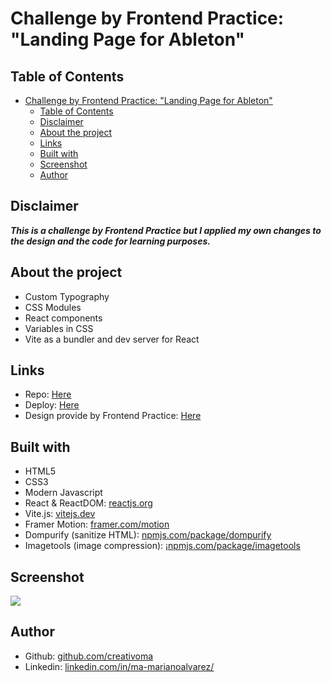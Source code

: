 # Challenge by Frontend Practice: "Landing Page for Ableton"

## Table of Contents

- [Challenge by Frontend Practice: "Landing Page for Ableton"](#challenge-by-frontend-practice-landing-page-for-ableton)
  - [Table of Contents](#table-of-contents)
  - [Disclaimer](#disclaimer)
  - [About the project](#about-the-project)
  - [Links](#links)
  - [Built with](#built-with)
  - [Screenshot](#screenshot)
  - [Author](#author)

## Disclaimer

***This is a challenge by Frontend Practice but I applied my own changes to the design and the code for learning purposes.*** 



## About the project

- Custom Typography
- CSS Modules
- React components
- Variables in CSS
- Vite as a bundler and dev server for React


## Links

- Repo: [Here](https://github.com/creativoma/frontend-practice-ableton)
- Deploy: [Here](https://frontend-practice-ableton.vercel.app/)
- Design provide by Frontend Practice: [Here](https://www.frontendpractice.com/projects/ableton)

## Built with

- HTML5
- CSS3 
- Modern Javascript
- React & ReactDOM: [reactjs.org](https://reactjs.org/)
- Vite.js: [vitejs.dev](https://vitejs.dev/)
- Framer Motion: [framer.com/motion](https://www.framer.com/motion/)
- Dompurify (sanitize HTML): [npmjs.com/package/dompurify](https://www.npmjs.com/package/dompurify)
- Imagetools (image compression): [¡npmjs.com/package/imagetools](https://www.npmjs.com/package/imagetools)

## Screenshot

![](./public/screenshot.png)

## Author

- Github: [github.com/creativoma](https://github.com/creativoma)
- Linkedin: [linkedin.com/in/ma-marianoalvarez/](https://www.linkedin.com/in/ma-marianoalvarez/)
